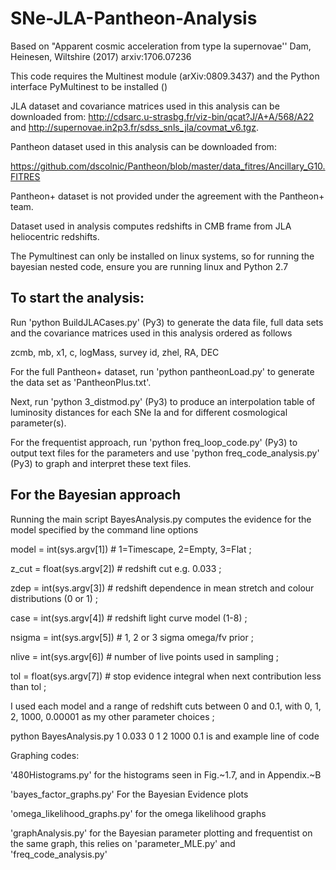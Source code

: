 # SNe-JLA-Pantheon-Analysis


Based on "Apparent cosmic acceleration from type Ia supernovae''
Dam, Heinesen, Wiltshire (2017) arxiv:1706.07236

This code requires the Multinest module (arXiv:0809.3437) and the Python interface PyMultinest to be installed ()

JLA dataset and covariance matrices used in this analysis can be downloaded from: 
http://cdsarc.u-strasbg.fr/viz-bin/qcat?J/A+A/568/A22
and http://supernovae.in2p3.fr/sdss_snls_jla/covmat_v6.tgz.

Pantheon dataset used in this analysis can be downloaded from:

https://github.com/dscolnic/Pantheon/blob/master/data_fitres/Ancillary_G10.FITRES

Pantheon+ dataset is not provided under the agreement with the Pantheon+ team.

Dataset used in analysis computes redshifts in CMB frame from JLA heliocentric redshifts. 

The Pymultinest can only be installed on linux systems, so for running the bayesian nested code, ensure you are running linux and Python 2.7

## To start the analysis:
Run 'python BuildJLACases.py' (Py3) to generate the data file, full data sets and the covariance matrices used in this analysis ordered as follows

zcmb, mb, x1, c, logMass, survey id, zhel, RA, DEC

For the full Pantheon+ dataset, run 'python pantheonLoad.py' to generate the data set as 'PantheonPlus.txt'.

Next, run 'python 3_distmod.py' (Py3) to produce an interpolation table of luminosity distances for each SNe Ia 
and for different cosmological parameter(s).

For the frequentist approach, run 'python freq_loop_code.py' (Py3) to output text files for the parameters and use 'python freq_code_analysis.py' (Py3) to graph and interpret these text files. 


For the Bayesian approach
------------------------------------------------------------
Running the main script BayesAnalysis.py computes the evidence 
for the model specified by the command line options

model = int(sys.argv[1])    # 1=Timescape, 2=Empty, 3=Flat ; 

z_cut = float(sys.argv[2])  # redshift cut e.g. 0.033 ;

zdep = int(sys.argv[3])     # redshift dependence in mean stretch and colour distributions (0 or 1) ;

case = int(sys.argv[4])     # redshift light curve model (1-8) ;

nsigma = int(sys.argv[5])   # 1, 2 or 3 sigma omega/fv prior ;

nlive = int(sys.argv[6])    # number of live points used in sampling ;

tol = float(sys.argv[7])    # stop evidence integral when next contribution less than tol ;

I used each model and a range of redshift cuts between 0 and 0.1, with 0, 1, 2, 1000, 0.00001 as my other parameter choices ;

python BayesAnalysis.py 1 0.033 0 1 2 1000 0.1 is and example line of code

Graphing codes:

'480Histograms.py' for the histograms seen in Fig.~1.7, and in Appendix.~B

'bayes_factor_graphs.py' For the Bayesian Evidence plots

'omega_likelihood_graphs.py' for the omega likelihood graphs

'graphAnalysis.py' for the Bayesian parameter plotting and frequentist on the same graph, this relies on 'parameter_MLE.py' and 'freq_code_analysis.py'
